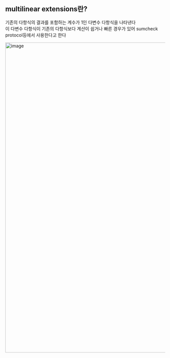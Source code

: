 ## multilinear extensions란?
기존의 다항식의 결과를 포함하는 계수가 1인 다변수 다항식을 나타낸다<br/>
이 다변수 다항식이 기존의 다항식보다 계산이 쉽거나 빠른 경우가 있어 sumcheck protocol등에서 사용한다고 한다

<img width="977" alt="image" src="https://github.com/dik654/cryptography/assets/33992354/e4d4b894-aa61-4165-b73a-1a7bba51e2d3">

